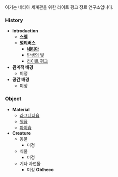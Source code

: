 여기는 네티아 세계관을 위한 라이트 펑크 장르 연구소입니다.

### **History**
>
- **Introduction**
  - [**스펠**](https://bitbucket.org/light_punk/netea-world/wiki/%EC%8A%A4%ED%8E%A0)
  - [**멀티버스**](https://bitbucket.org/light_punk/netea-world/wiki/%EB%A9%80%ED%8B%B0%EB%B2%84%EC%8A%A4)
    - [**네티아**](https://bitbucket.org/light_punk/netea-world/wiki/%EB%84%A4%ED%8B%B0%EC%95%84)
    - [탄생의 빛](https://bitbucket.org/light_punk/netea-world/wiki/%ED%83%84%EC%83%9D%EC%9D%98%20%EB%B9%9B)
    - [라이트 펑크](https://bitbucket.org/light_punk/netea-world/wiki/%EB%9D%BC%EC%9D%B4%ED%8A%B8%20%ED%8E%91%ED%81%AC)
- **관계적 배경**
  - 미정
- **공간 배경**
  - 미정

### **Object**
>
- **Material**
  - [라그네티슘](https://bitbucket.org/light_punk/netea-world/wiki/라그네티슘)
  - [워퓸](https://bitbucket.org/light_punk/netea-world/wiki/워퓸)
  - [파이슘](https://bitbucket.org/light_punk/netea-world/wiki/파이슘)
- **Creature**
  - 동물
    - 미정
  - 식물
    - 미정
  - 기타 자연물
    - 미정
  **Oblheco**
